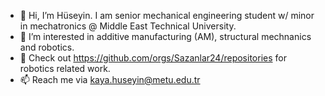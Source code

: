 - 👋 Hi, I’m Hüseyin. I am senior mechanical engineering student w/ minor in mechatronics @ Middle East Technical University.
- 👀 I’m interested in additive manufacturing (AM), structural mechnanics and robotics. 
- 🤖 Check out https://github.com/orgs/Sazanlar24/repositories for robotics related work.
- 📫 Reach me via kaya.huseyin@metu.edu.tr

<!---
huseyin-24/huseyin-24 is a ✨ special ✨ repository because its `README.md` (this file) appears on your GitHub profile.
You can click the Preview link to take a look at your changes.
--->
